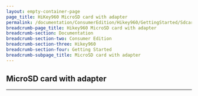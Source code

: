 ```yaml
---
layout: empty-container-page
page_title: HiKey960 MicroSD card with adapter
permalink: /documentation/ConsumerEdition/Hikey960/GettingStarted/Sdcard.md/
breadcrumb-page_title: Hikey960 MicroSD card with adapter
breadcrumb-section: Documentation
breadcrumb-section-two: Consumer Edition
breadcrumb-section-three: Hikey960
breadcrumb-section-four: Getting Started
breadcrumb-subpage_title: MicroSD card with adapter
---
```

## MicroSD card with adapter



***

